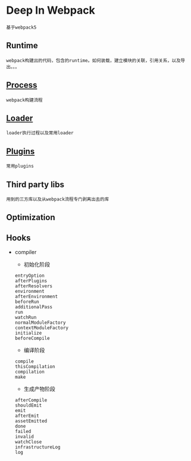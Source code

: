 # Deep In Webpack
```
基于webpack5
```

## Runtime
```
webpack构建出的代码，包含的runtime。如何装载，建立模块的关联，引用关系，以及导出。。。
```

## [Process](./docs/Process)
```
webpack构建流程
```

## [Loader](./docs/Loader)
```
loader执行过程以及常用loader
```

## [Plugins](./docs/PLugins)
```
常用plugins
```

## Third party libs
```
用到的三方库以及从webpack流程专门剥离出去的库
```



## Optimization

## Hooks
- compiler
  -  初始化阶段
  ```
  entryOption
  afterPlugins
  afterResolvers
  environment
  afterEnvironment
  beforeRun
  additionalPass
  run
  watchRun
  normalModuleFactory
  contextModuleFactory
  initialize
  beforeCompile
  ```
  
  -  编译阶段
  ```
  compile
  thisCompilation
  compilation
  make
  ```
  
  -  生成产物阶段
  ```
  afterCompile
  shouldEmit
  emit
  afterEmit
  assetEmitted
  done
  failed
  invalid
  watchClose
  infrastructureLog
  log
  ```

